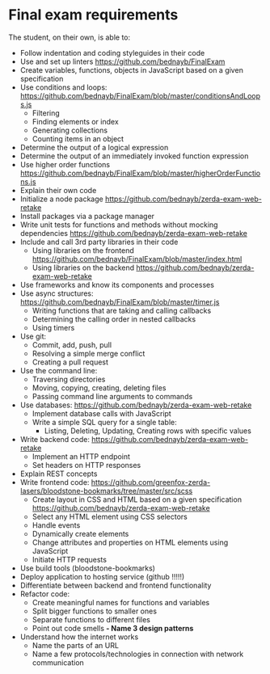 # Final exam requirements

The student, on their own, is able to:
- Follow indentation and coding styleguides in their code
- Use and set up linters  https://github.com/bednayb/FinalExam
- Create variables, functions, objects in JavaScript based on a given specification
- Use conditions and loops: https://github.com/bednayb/FinalExam/blob/master/conditionsAndLoops.js
  - Filtering
  - Finding elements or index
  - Generating collections
  - Counting items in an object
- Determine the output of a logical expression
- Determine the output of an immediately invoked function expression
- Use higher order functions https://github.com/bednayb/FinalExam/blob/master/higherOrderFunctions.js
- Explain their own code
- Initialize a node package  https://github.com/bednayb/zerda-exam-web-retake
- Install packages via a package manager
- Write unit tests for functions and methods without mocking dependencies https://github.com/bednayb/zerda-exam-web-retake
- Include and call 3rd party libraries in their code
  - Using libraries on the frontend https://github.com/bednayb/FinalExam/blob/master/index.html
  - Using libraries on the backend https://github.com/bednayb/zerda-exam-web-retake
- Use frameworks and know its components and processes
- Use async structures: https://github.com/bednayb/FinalExam/blob/master/timer.js
  - Writing functions that are taking and calling callbacks
  - Determining the calling order in nested callbacks
  - Using timers
- Use git:
  - Commit, add, push, pull
  - Resolving a simple merge conflict
  - Creating a pull request
- Use the command line:
  - Traversing directories
  - Moving, copying, creating, deleting files
  - Passing command line arguments to commands
- Use databases:
https://github.com/bednayb/zerda-exam-web-retake
  - Implement database calls with JavaScript
  - Write a simple SQL query for a single table:
    - Listing, Deleting, Updating, Creating rows with specific values
- Write backend code:
https://github.com/bednayb/zerda-exam-web-retake
  - Implement an HTTP endpoint
  - Set headers on HTTP responses
- Explain REST concepts
- Write frontend code:
https://github.com/greenfox-zerda-lasers/bloodstone-bookmarks/tree/master/src/scss
  - Create layout in CSS and HTML based on a given specification
  https://github.com/bednayb/zerda-exam-web-retake
  - Select any HTML element using CSS selectors
  - Handle events
  - Dynamically create elements
  - Change attributes and properties on HTML elements using JavaScript
  - Initiate HTTP requests
- Use build tools (bloodstone-bookmarks)
- Deploy application to hosting service (github !!!!!)
- Differentiate between backend and frontend functionality
- Refactor code:
  - Create meaningful names for functions and variables
  - Split bigger functions to smaller ones
  - Separate functions to different files
  - Point out code smells
**- Name 3 design patterns**
- Understand how the internet works
  - Name the parts of an URL
  - Name a few protocols/technologies in connection with network communication
